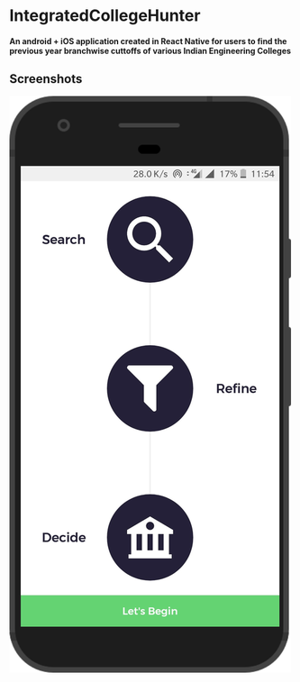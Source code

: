 # IntegratedCollegeHunter
#### An android + iOS application created in React Native for users to find the previous year branchwise cuttoffs of various Indian Engineering Colleges
## Screenshots
![Alt text](/Screenshots/1_Pixel.png?raw=true "Optional Title")
